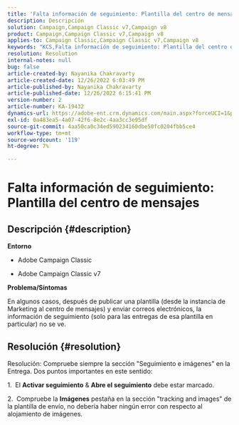```yaml
---
title: 'Falta información de seguimiento: Plantilla del centro de mensajes'
description: Descripción
solution: Campaign,Campaign Classic v7,Campaign v8
product: Campaign,Campaign Classic v7,Campaign v8
applies-to: Campaign Classic,Campaign Classic v7,Campaign v8
keywords: "KCS,Falta información de seguimiento: Plantilla del centro de mensajes"
resolution: Resolution
internal-notes: null
bug: false
article-created-by: Nayanika Chakravarty
article-created-date: 12/26/2022 6:03:49 PM
article-published-by: Nayanika Chakravarty
article-published-date: 12/26/2022 6:15:41 PM
version-number: 2
article-number: KA-19432
dynamics-url: https://adobe-ent.crm.dynamics.com/main.aspx?forceUCI=1&pagetype=entityrecord&etn=knowledgearticle&id=bfc5e9a0-4785-ed11-81ac-6045bd006b4b
exl-id: 0a483ea5-4a07-42f6-8e2c-4aa3cc3e95df
source-git-commit: 4aa50ca0c34ed590234160dbe50fc0204fbb5ce4
workflow-type: tm+mt
source-wordcount: '119'
ht-degree: 7%

---
```


# Falta información de seguimiento: Plantilla del centro de mensajes

## Descripción {#description}


<b>Entorno</b>

- Adobe Campaign Classic

- Adobe Campaign Classic v7

<b>Problema/Síntomas</b>

En algunos casos, después de publicar una plantilla (desde la instancia de Marketing al centro de mensajes) y enviar correos electrónicos, la información de seguimiento (solo para las entregas de esa plantilla en particular) no se ve.


## Resolución {#resolution}


Resolución: Compruebe siempre la sección &quot;Seguimiento e imágenes&quot; en la Entrega. Dos puntos importantes en este sentido:

1.  El <b>Activar seguimiento</b> &amp; <b>Abre el seguimiento</b> debe estar marcado.

2.  Compruebe la <b>Imágenes</b> pestaña en la sección &quot;tracking and images&quot; de la plantilla de envío, no debería haber ningún error con respecto al alojamiento de imágenes.
